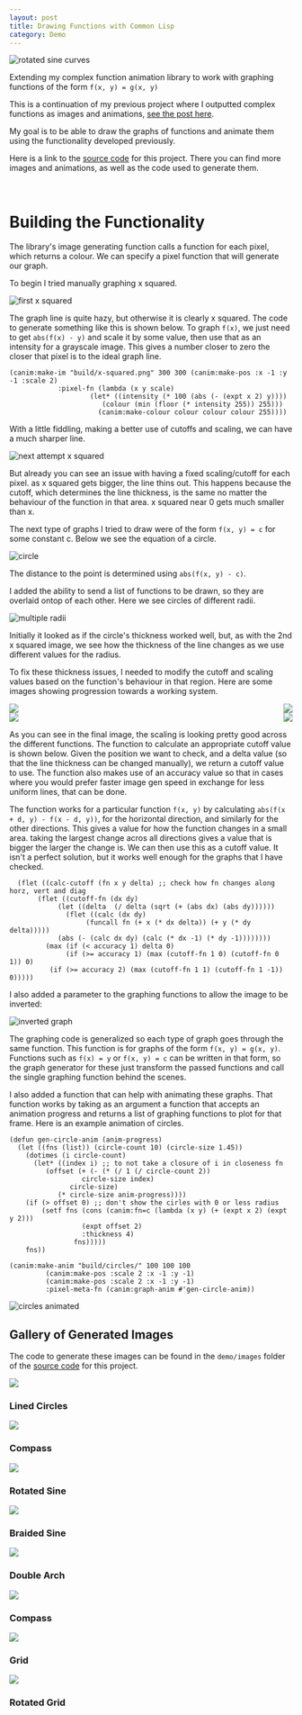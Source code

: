 ```yaml
---
layout: post
title: Drawing Functions with Common Lisp
category: Demo
---
```


![rotated sine curves](https://github.com/NoamZeise/complex-fn-anim/blob/master/demos/images/rot-sine-cylinders.png?raw=true)

Extending my complex function animation library to work with graphing functions of the form
`f(x, y) = g(x, y)`

<!-- more -->

This is a continuation of my previous project where I outputted complex functions as images and animations, [see the post here](/demo/2023/03/27/Complex-Function-Animations.html). 

My goal is to be able to draw the graphs of functions and animate them using the functionality developed previously.

Here is a link to the [source code](https://github.com/NoamZeise/complex-fn-anim) for this project. There you can find more images and animations, as well as the code used to generate them.

<br>

# Building the Functionality

The library's image generating function calls a function for each pixel, which returns a colour. We can specify a pixel function that will generate our graph.

To begin I tried manually graphing x squared.

![first x squared](https://github.com/NoamZeise/complex-fn-anim/blob/f89a6d630f93a00c374b70f94fae5fdbdb1890b7/demos/images/fn-drawing-progress/img.png?raw=true)

The graph line is quite hazy, but otherwise it is clearly x squared. The code to generate something like this is shown below. To graph `f(x)`, we
just need to get `abs(f(x) - y)` and scale it by some value, then use that as an intensity for a grayscale image. This gives a number closer to zero the closer that pixel is to the ideal graph line.

```
(canim:make-im "build/x-squared.png" 300 300 (canim:make-pos :x -1 :y -1 :scale 2)
			:pixel-fn (lambda (x y scale)
				    (let* ((intensity (* 100 (abs (- (expt x 2) y))))
					   (colour (min (floor (* intensity 255)) 255)))
				      (canim:make-colour colour colour colour 255))))
```

With a little fiddling, making a better use of cutoffs and scaling, we can have a much sharper line.

![next attempt x squared](https://github.com/NoamZeise/complex-fn-anim/blob/f89a6d630f93a00c374b70f94fae5fdbdb1890b7/demos/images/fn-drawing-progress/img5.png?raw=true)

But already you can see an issue with having a fixed scaling/cutoff for each pixel. as x squared gets bigger, the line thins out. This happens because the cutoff, which
determines the line thickness, is the same no matter the behaviour of the function in that area. x squared near 0 gets much smaller than x.

The next type of graphs I tried to draw were of the form `f(x, y) = c` for some constant c. Below we see the equation of a circle.

![circle](https://github.com/NoamZeise/complex-fn-anim/blob/f89a6d630f93a00c374b70f94fae5fdbdb1890b7/demos/images/fn-drawing-progress/img3.png?raw=true)

The distance to the point is determined using `abs(f(x, y) - c)`. 

I added the ability to send a list of functions to be drawn, so they are overlaid ontop of each other. Here we see circles of different radii. 

![multiple radii](https://github.com/NoamZeise/complex-fn-anim/blob/f89a6d630f93a00c374b70f94fae5fdbdb1890b7/demos/images/fn-drawing-progress/img7.png?raw=true)

Initially it looked as if the circle's thickness worked well, but, as with the 2nd x squared image, we see how the thickness of the line changes as we use different values for the radius.

To fix these thickness issues, I needed to modify the cutoff and scaling values based on the function's behaviour in that region. Here are some images showing progression towards a working system.

<div class="side-img">
<img src="https://github.com/NoamZeise/complex-fn-anim/blob/f89a6d630f93a00c374b70f94fae5fdbdb1890b7/demos/images/fn-drawing-progress/img13-0.png?raw=true" style="">
<img src="https://github.com/NoamZeise/complex-fn-anim/blob/f89a6d630f93a00c374b70f94fae5fdbdb1890b7/demos/images/fn-drawing-progress/img13.png?raw=true" style="float: right;">
</div>
<div class="side-img">
<img src="https://github.com/NoamZeise/complex-fn-anim/blob/f89a6d630f93a00c374b70f94fae5fdbdb1890b7/demos/images/fn-drawing-progress/img14.png?raw=true" style="">
<img src="https://github.com/NoamZeise/complex-fn-anim/blob/f89a6d630f93a00c374b70f94fae5fdbdb1890b7/demos/images/fn-drawing-progress/img16.png?raw=true" style="float: right;">
</div>

As you can see in the final image, the scaling is looking pretty good across the different functions. The function to calculate an appropriate cutoff value is shown below. Given the position we want to check, and a delta value (so that the line thickness can be changed manually), we return a cutoff value to use. The function also makes use of an accuracy value so that in cases where you would prefer faster image gen speed in exchange for less uniform lines, that can be done.

The function works for a particular function `f(x, y)` by calculating `abs(f(x + d, y) - f(x - d, y))`, for the horizontal direction, and similarly for the other directions. This gives a value for how the function changes in a small area. taking the largest change acros all directions gives a value that is bigger the larger the change is. We can then use this as a cutoff value. It isn't a perfect solution, but it works well enough for the graphs that I have checked.
```
  (flet ((calc-cutoff (fn x y delta) ;; check how fn changes along horz, vert and diag
	   (flet ((cutoff-fn (dx dy)
		    (let ((delta  (/ delta (sqrt (+ (abs dx) (abs dy))))))
		      (flet ((calc (dx dy)
			       (funcall fn (+ x (* dx delta)) (+ y (* dy delta)))))
			(abs (- (calc dx dy) (calc (* dx -1) (* dy -1))))))))
	     (max (if (< accuracy 1) delta 0)
	          (if (>= accuracy 1) (max (cutoff-fn 1 0) (cutoff-fn 0 1)) 0)
		  (if (>= accuracy 2) (max (cutoff-fn 1 1) (cutoff-fn 1 -1)) 0)))))
```

I also added a parameter to the graphing functions to allow the image to be inverted:

![inverted graph](https://github.com/NoamZeise/complex-fn-anim/blob/f89a6d630f93a00c374b70f94fae5fdbdb1890b7/demos/images/fn-drawing-progress/img17.png?raw=true)

The graphing code is generalized so each type of graph goes through the same function. This function is for graphs of the form `f(x, y) = g(x, y)`. Functions such as `f(x) = y` or `f(x, y) = c` can be written in that form, so the graph generator for these just transform the passed functions and call the single graphing function behind the scenes.

I also added a function that can help with animating these graphs. That function works by taking as an argument a function that accepts an animation progress and returns a list of graphing functions to plot for that frame. Here is an example animation of circles.

```
(defun gen-circle-anim (anim-progress)
  (let ((fns (list)) (circle-count 10) (circle-size 1.45))
    (dotimes (i circle-count)
      (let* ((index i) ;; to not take a closure of i in closeness fn
	     (offset (+ (- (* (/ 1 (/ circle-count 2))
			      circle-size index)
			   circle-size)
			(* circle-size anim-progress))))
	(if (> offset 0) ;; don't show the cirles with 0 or less radius
	    (setf fns (cons (canim:fn=c (lambda (x y) (+ (expt x 2) (expt y 2)))
				  (expt offset 2)
				  :thickness 4)
			    fns)))))
    fns))

(canim:make-anim "build/circles/" 100 100 100
		 (canim:make-pos :scale 2 :x -1 :y -1)
		 (canim:make-pos :scale 2 :x -1 :y -1)
		 :pixel-meta-fn (canim:graph-anim #'gen-circle-anim))
```

![circles animated](https://github.com/NoamZeise/complex-fn-anim/blob/f89a6d630f93a00c374b70f94fae5fdbdb1890b7/demos/videos/circles.gif?raw=true)


## Gallery of Generated Images

The code to generate these images can be found in the `demo/images` folder of the [source code](https://github.com/NoamZeise/complex-fn-anim/tree/master/demos/images) for this project.

<div class="container">

<!-- each img -->
<div class="item">
  <img src="/assets/img/posts/graphing-images/line-circles.png">
  <h3>Lined Circles</h3>
</div>

<div class="item">
  <img src="https://github.com/NoamZeise/complex-fn-anim/blob/f89a6d630f93a00c374b70f94fae5fdbdb1890b7/demos/images/fn-drawing-progress/img12.png?raw=true">
  <h3>Compass</h3>
</div>

<div class="item">
  <img src="https://github.com/NoamZeise/complex-fn-anim/blob/f89a6d630f93a00c374b70f94fae5fdbdb1890b7/demos/images/rot-sine.png?raw=true">
  <h3>Rotated Sine</h3>
</div>

<div class="item">
  <img src="https://github.com/NoamZeise/complex-fn-anim/blob/f89a6d630f93a00c374b70f94fae5fdbdb1890b7/demos/images/sine.png?raw=true">
  <h3>Braided Sine</h3>
</div>

<div class="item">
  <img src="https://github.com/NoamZeise/complex-fn-anim/blob/f89a6d630f93a00c374b70f94fae5fdbdb1890b7/demos/images/x-cubed-repeat.png?raw=true">
  <h3>Double Arch</h3>
</div>

<div class="item">
  <img src="https://github.com/NoamZeise/complex-fn-anim/blob/f89a6d630f93a00c374b70f94fae5fdbdb1890b7/demos/images/fn-drawing-progress/img12.png?raw=true">
  <h3>Compass</h3>
</div>

<div class="item">
  <img src="/assets/img/posts/graphing-images/grid.png">
  <h3>Grid</h3>
</div>

<div class="item">
  <img src="https://github.com/NoamZeise/complex-fn-anim/blob/f89a6d630f93a00c374b70f94fae5fdbdb1890b7/demos/images/rot-grid.png?raw=true">
  <h3>Rotated Grid</h3>
</div>

</div>
